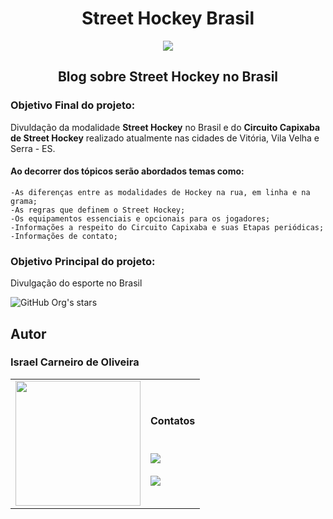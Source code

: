 <h1 align="center">Street Hockey Brasil</h1>

<p align="center">
<img src="http://img.shields.io/static/v1?label=STATUS&message=EM%20DESENVOLVIMENTO&color=GREEN&style=for-the-badge"/>
</p>

<h2 align="center">Blog sobre Street Hockey no Brasil</h2>

<h3>Objetivo Final do projeto:</h3>
Divuldação da modalidade <b>Street Hockey</b> no Brasil e do <b>Circuito Capixaba de Street Hockey</b> realizado atualmente nas cidades de
Vitória, Vila Velha e Serra - ES.

<h4>Ao decorrer dos tópicos serão abordados temas como:</h4>

```
-As diferenças entre as modalidades de Hockey na rua, em linha e na grama;
-As regras que definem o Street Hockey;
-Os equipamentos essenciais e opcionais para os jogadores;
-Informações a respeito do Circuito Capixaba e suas Etapas periódicas;
-Informações de contato;
```

<h3>Objetivo Principal do projeto:</h3>
Divulgação do esporte no Brasil

![GitHub Org's stars](https://img.shields.io/github/stars/Israel-Carneiro/street-hockey-br?style=social)

## Autor

### Israel Carneiro de Oliveira
 
<table border: none;" border="0" cellpadding="0">
 <td>
  <img width="200px" src="https://avatars.githubusercontent.com/u/113190387?s=400&u=3c497e66670ff827854b02bfd769529a19c9b5b1&v=4" rel="foto Israel Carneiro" />
 </td>
 <td>
  <h4>Contatos</h4><br>
  <a href="https://www.linkedin.com/in/ israel-carneiro-de-oliveira" target="_blank"><img src="https://img.shields.io/badge/-LinkedIn-%230077B5?style=for-the-badge&logo=linkedin&logoColor=white" rel="LinkedIn" /></a><br>
  <a href="https://instagram.com/webcarneiro" target="_blank"><//img src="https://img.shields.io/badge/-Instagram-%23E4405F?style=for-the-badge&logo=instagram&logoColor=white" rel="Instagran" /></a><br>
  <a href="https://www.frontendmentor.io/profile/Israel-Carneiro" target="_blank"><img src="https://img.shields.io/badge/-Frontend%20Mentor-5F3DC4?style=for-the-badge&logo=FrontendMentor&logoColor=white&link=" rel="FrontEnd Mentor" /><a>
 </td>
</table>
